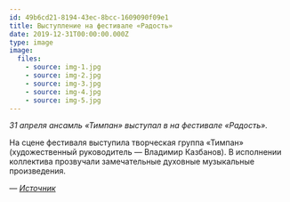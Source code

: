 ```yaml
---
id: 49b6cd21-8194-43ec-8bcc-1609090f09e1
title: Выступление на фестивале «Радость»
date: 2019-12-31T00:00:00.000Z
type: image
image:
  files:
    - source: img-1.jpg
    - source: img-2.jpg
    - source: img-3.jpg
    - source: img-4.jpg
    - source: img-5.jpg
---
```


_31 апреля ансамль «Тимпан» выступал в на фестивале «Радость»._

На сцене фестиваля выступила творческая группа «Тимпан» (художественный руководитель — Владимир Казбанов).
В исполнении коллектива прозвучали замечательные духовные музыкальные произведения.

_— [Источник](https://obitel-minsk.ru/novosti-pravoslaviya/yarkie-sobytiya-radosti-vstrecha-s-kitaevedom)_
